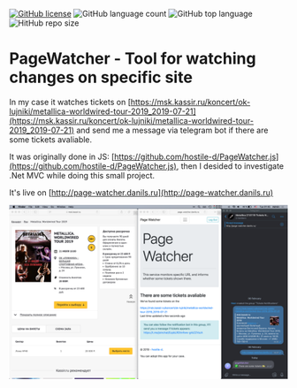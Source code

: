 [![GitHub license](https://img.shields.io/github/license/hostile-d/PageWatcher.Net.svg)](https://github.com/hostile-d/PageWatcher.Net/blob/master/LICENSE)
![GitHub language count](https://img.shields.io/github/languages/count/hostile-d/PageWatcher.Net.svg?style=flat)
![GitHub top language](https://img.shields.io/github/languages/top/hostile-d/PageWatcher.Net.svg?style=flat)
![HitHub repo size](https://img.shields.io/github/repo-size/hostile-d/PageWatcher.Net.svg?style=flat)

# PageWatcher - Tool for watching changes on specific site

In my case it watches tickets on [https://msk.kassir.ru/koncert/ok-lujniki/metallica-worldwired-tour-2019_2019-07-21](https://msk.kassir.ru/koncert/ok-lujniki/metallica-worldwired-tour-2019_2019-07-21) and send me a message via telegram bot if there are some tickets avaliable.

It was originally done in JS: [https://github.com/hostile-d/PageWatcher.js](https://github.com/hostile-d/PageWatcher.js), then I desided to investigate .Net MVC while doing this small project.

It's live on [http://page-watcher.danils.ru](http://page-watcher.danils.ru)

![PageWatcher screenshot](./Screenshot.png)

